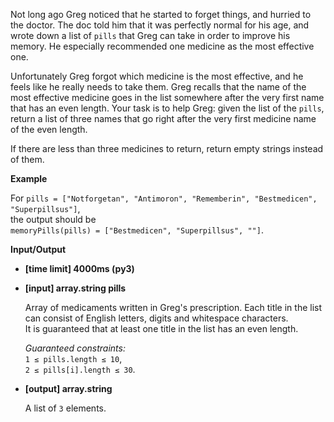 <div class="markdown"><p>Not long ago Greg noticed that he started to forget things, and hurried to the doctor. The doc told him that it was perfectly normal for his age, and wrote down a list of <code>pills</code> that Greg can take in order to improve his memory. He especially recommended one medicine as the most effective one.</p>
<p>Unfortunately Greg forgot which medicine is the most effective, and he feels like he really needs to take them. Greg recalls that the name of the most effective medicine goes in the list somewhere after the very first name that has an even length. Your task is to help Greg: given the list of the <code>pills</code>, return a list of three names that go right after the very first medicine name of the even length.</p>
<p>If there are less than three medicines to return, return empty strings instead of them.</p>
<p><strong>Example</strong></p>
<p>For <code>pills = ["Notforgetan", "Antimoron", "Rememberin", "Bestmedicen", "Superpillsus"]</code>,<br>
the output should be<br>
<code>memoryPills(pills) = ["Bestmedicen", "Superpillsus", ""]</code>.</p>
<p><strong>Input/Output</strong></p>
<ul>
<li><strong>[time limit] 4000ms (py3)</strong></li>
</ul>
<ul>
<li>
<p><strong>[input] array.string pills</strong></p>
<p>Array of medicaments written in Greg's prescription. Each title in the list can consist of English letters, digits and whitespace characters.<br>
It is guaranteed that at least one title in the list has an even length.</p>
<p><em>Guaranteed constraints:</em><br>
<code>1 ≤ pills.length ≤ 10</code>,<br>
<code>2 ≤ pills[i].length ≤ 30</code>.</p>
</li>
<li>
<p><strong>[output] array.string</strong></p>
<p>A list of <code>3</code> elements.</p>
</li>
</ul>
</div>